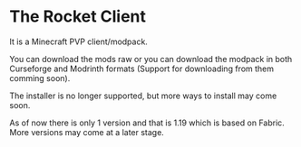 # The Rocket Client
It is a Minecraft PVP client/modpack.

You can download the mods raw or you can download the modpack in both Curseforge and Modrinth formats (Support for downloading from them comming soon).

The installer is no longer supported, but more ways to install may come soon.

As of now there is only 1 version and that is 1.19 which is based on Fabric. More versions may come at a later stage.
